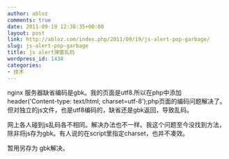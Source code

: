 ```yaml
---
author: abloz
comments: true
date: 2011-09-19 12:38:35+00:00
layout: post
link: http://abloz.com/index.php/2011/09/19/js-alert-pop-garbage/
slug: js-alert-pop-garbage
title: js alert弹窗乱码
wordpress_id: 1438
categories:
- 技术
---
```


nginx 服务器缺省编码是gbk。我的页面是utf8.所以在php中添加header('Content-type: text/html; charset=utf-8');php页面的编码问题解决了。但对独立的js文件，也是utf8编码的，缺省还是gbk返回，导致乱码。

网上各人碰到js乱码各不相同。解决办法也不一样。我这个问题至今没找到方法，除非将js存为gbk。有人说的在script里指定charset，也并不凑效。


暂用另存为 gbk解决。
